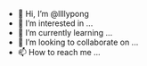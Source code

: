 - 👋 Hi, I’m @llllypong
- 👀 I’m interested in ...
- 🌱 I’m currently learning ...
- 💞️ I’m looking to collaborate on ...
- 📫 How to reach me ...

<!---
llllypong/llllypong is a ✨ special ✨ repository because its `README.md` (this file) appears on your GitHub profile.
You can click the Preview link to take a look at your changes.
--->
